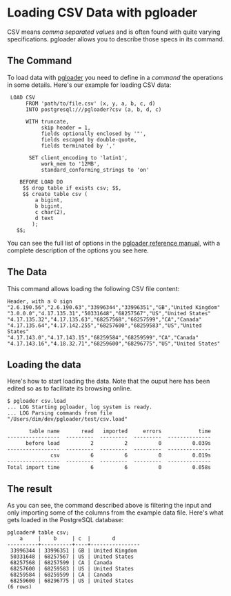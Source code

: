 # Loading CSV Data with pgloader

CSV means *comma separated values* and is often found with quite varying
specifications. pgloader allows you to describe those specs in its command.

## The Command

To load data with [pgloader](http://pgloader.io/) you need to define in a
*command* the operations in some details. Here's our example for loading CSV
data:

     LOAD CSV
          FROM 'path/to/file.csv' (x, y, a, b, c, d)
          INTO postgresql:///pgloader?csv (a, b, d, c)
     
          WITH truncate,
               skip header = 1,
               fields optionally enclosed by '"',
               fields escaped by double-quote,
               fields terminated by ','
     
           SET client_encoding to 'latin1',
               work_mem to '12MB',
               standard_conforming_strings to 'on'
     
        BEFORE LOAD DO
         $$ drop table if exists csv; $$,
         $$ create table csv (
             a bigint,
             b bigint,
             c char(2),
             d text
            );
       $$;

You can see the full list of options in the
[pgloader reference manual](pgloader.1.html), with a complete description
of the options you see here.

## The Data

This command allows loading the following CSV file content:

    Header, with a © sign
    "2.6.190.56","2.6.190.63","33996344","33996351","GB","United Kingdom"
    "3.0.0.0","4.17.135.31","50331648","68257567","US","United States"
    "4.17.135.32","4.17.135.63","68257568","68257599","CA","Canada"
    "4.17.135.64","4.17.142.255","68257600","68259583","US","United States"
    "4.17.143.0","4.17.143.15","68259584","68259599","CA","Canada"
    "4.17.143.16","4.18.32.71","68259600","68296775","US","United States"

## Loading the data

Here's how to start loading the data. Note that the ouput here has been
edited so as to facilitate its browsing online.

    $ pgloader csv.load
    ... LOG Starting pgloader, log system is ready.
    ... LOG Parsing commands from file "/Users/dim/dev/pgloader/test/csv.load"
    
           table name       read   imported     errors            time
    -----------------  ---------  ---------  ---------  --------------
          before load          2          2          0          0.039s
    -----------------  ---------  ---------  ---------  --------------
                  csv          6          6          0          0.019s
    -----------------  ---------  ---------  ---------  --------------
    Total import time          6          6          0          0.058s

## The result

As you can see, the command described above is filtering the input and only
importing some of the columns from the example data file. Here's what gets
loaded in the PostgreSQL database:

    pgloader# table csv;
        a     |    b     | c  |       d        
    ----------+----------+----+----------------
     33996344 | 33996351 | GB | United Kingdom
     50331648 | 68257567 | US | United States
     68257568 | 68257599 | CA | Canada
     68257600 | 68259583 | US | United States
     68259584 | 68259599 | CA | Canada
     68259600 | 68296775 | US | United States
    (6 rows)
